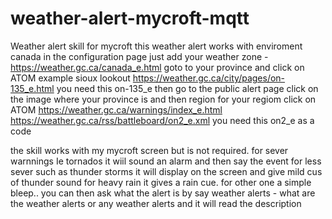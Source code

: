 # weather-alert-mycroft-mqtt

Weather alert skill for mycroft
this weather alert  works with enviroment canada  in the configuration page 
just add your weather zone  - https://weather.gc.ca/canada_e.html  goto to your province and click on ATOM 
example sioux lookout
https://weather.gc.ca/city/pages/on-135_e.html   you need this on-135_e
then go to the public alert page click on the image where your province is and then region  for your regiom click on ATOM 
https://weather.gc.ca/warnings/index_e.html
https://weather.gc.ca/rss/battleboard/on2_e.xml  you need this on2_e as a code

the skill works with my mycroft screen but is not required.     for  sever warnnings Ie tornados  it wiil sound an alarm and then say the event
for less sever such as thunder storms  it will  display on the screen and give mild cus of thunder sound  for  heavy rain it gives a  rain cue.  for other one a simple bleep..
 you can then ask what the alert is by say weather alerts - what are the weather alerts or any weather alerts and it will read the description
